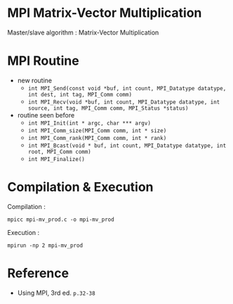 # MPI Matrix-Vector Multiplication

Master/slave algorithm : Matrix-Vector Multiplication

# MPI Routine

* new routine
    * `int MPI_Send(const void *buf, int count, MPI_Datatype datatype, int dest, int tag, MPI_Comm comm)`
    * `int MPI_Recv(void *buf, int count, MPI_Datatype datatype, int source, int tag, MPI_Comm comm, MPI_Status *status)`
* routine seen before
    * `int MPI_Init(int * argc, char *** argv)`
    * `int MPI_Comm_size(MPI_Comm comm, int * size)`
    * `int MPI_Comm_rank(MPI_Comm comm, int * rank)`
    * `int MPI_Bcast(void * buf, int count, MPI_Datatype datatype, int root, MPI_Comm comm)`
    * `int MPI_Finalize()`


# Compilation & Execution

Compilation :
```
mpicc mpi-mv_prod.c -o mpi-mv_prod
```
Execution :
```
mpirun -np 2 mpi-mv_prod
```

# Reference 

* Using MPI, 3rd ed. `p.32-38`
